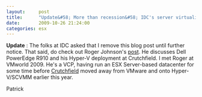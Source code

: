 ```yaml
---
layout:     post
title:      "Update&#58; More than recession&#58; IDC's server virtualization tracker report"
date:       2009-10-26 21:24:00
categories: esx
---
```

**Update** : The folks at IDC asked that I remove this blog post until further notice. That said, do check out Roger Johnson's [post](http://www.hypervizor.net/2009/10/dell-poweredge-r910-ultimate-virtual.html "Roger Johnson's blog post"). He discusses Dell PowerEdge R910 and his Hyper-V deployment at Crutchfield. I met Roger at VMworld 2009. He's a VCP, having run an ESX Server-based datacenter for some time before [Crutchfield](http://www.microsoft.com/casestudies/Case_Study_Detail.aspx?casestudyid=4000005133 "Microsoft case study on Crutchfield") moved away from VMware and onto Hyper-V/SCVMM earlier this year.

Patrick
